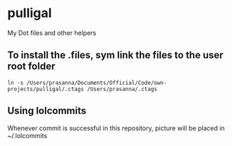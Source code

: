 # pulligal
My Dot files and other helpers

## To install the .files, sym link the files to the user root folder

```
ln -s /Users/prasanna/Documents/Official/Code/own-projects/pulligal/.ctags /Users/prasanna/.ctags
```

## Using lolcommits

Whenever commit is successful in this repository, picture will be placed in ~/.lolcommits
